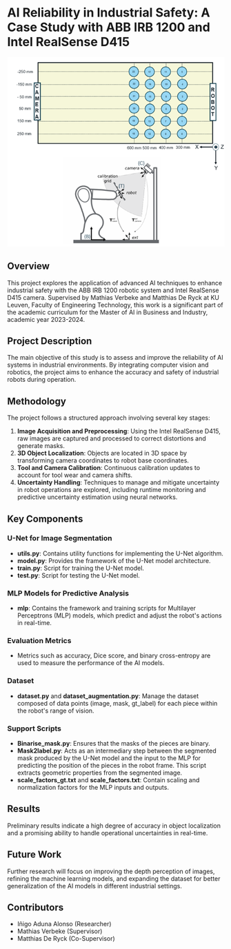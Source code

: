 # AI Reliability in Industrial Safety: A Case Study with ABB IRB 1200 and Intel RealSense D415
![Project setup](imgs/project_image.png)

## Overview
This project explores the application of advanced AI techniques to enhance industrial safety with the ABB IRB 1200 robotic system and Intel RealSense D415 camera. Supervised by Mathias Verbeke and Matthias De Ryck at KU Leuven, Faculty of Engineering Technology, this work is a significant part of the academic curriculum for the Master of AI in Business and Industry, academic year 2023-2024.

## Project Description
The main objective of this study is to assess and improve the reliability of AI systems in industrial environments. By integrating computer vision and robotics, the project aims to enhance the accuracy and safety of industrial robots during operation.

## Methodology
The project follows a structured approach involving several key stages:
1. **Image Acquisition and Preprocessing**: Using the Intel RealSense D415, raw images are captured and processed to correct distortions and generate masks.
2. **3D Object Localization**: Objects are located in 3D space by transforming camera coordinates to robot base coordinates.
3. **Tool and Camera Calibration**: Continuous calibration updates to account for tool wear and camera shifts.
4. **Uncertainty Handling**: Techniques to manage and mitigate uncertainty in robot operations are explored, including runtime monitoring and predictive uncertainty estimation using neural networks.

## Key Components

### U-Net for Image Segmentation
- **utils.py**: Contains utility functions for implementing the U-Net algorithm.
- **model.py**: Provides the framework of the U-Net model architecture.
- **train.py**: Script for training the U-Net model.
- **test.py**: Script for testing the U-Net model.

### MLP Models for Predictive Analysis
- **mlp**: Contains the framework and training scripts for Multilayer Perceptrons (MLP) models, which predict and adjust the robot's actions in real-time.

### Evaluation Metrics
- Metrics such as accuracy, Dice score, and binary cross-entropy are used to measure the performance of the AI models.

### Dataset
- **dataset.py** and **dataset_augmentation.py**: Manage the dataset composed of data points (image, mask, gt_label) for each piece within the robot's range of vision.

### Support Scripts
- **Binarise_mask.py**: Ensures that the masks of the pieces are binary.
- **Mask2label.py**: Acts as an intermediary step between the segmented mask produced by the U-Net model and the input to the MLP for predicting the position of the pieces in the robot frame. This script extracts geometric properties from the segmented image.
- **scale_factors_gt.txt** and **scale_factors.txt**: Contain scaling and normalization factors for the MLP inputs and outputs.

## Results
Preliminary results indicate a high degree of accuracy in object localization and a promising ability to handle operational uncertainties in real-time.

## Future Work
Further research will focus on improving the depth perception of images, refining the machine learning models, and expanding the dataset for better generalization of the AI models in different industrial settings.


## Contributors
- Iñigo Aduna Alonso (Researcher)
- Mathias Verbeke (Supervisor)
- Matthias De Ryck (Co-Supervisor)
